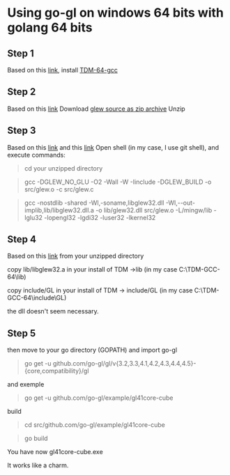 # Using go-gl on windows 64 bits with golang 64 bits

## Step 1

Based on this [link](https://github.com/golang/go/wiki/InstallFromSource),
install [TDM-64-gcc](http://tdm-gcc.tdragon.net/download)

## Step 2

Based on this [link](https://bunkernetz.com/2013/09/01/building-go-glgl-on-windows/)
Download [glew source as zip archive](http://glew.sourceforge.net/)
Unzip

## Step 3

Based on this [link](https://stackoverflow.com/questions/6005076/building-glew-on-windows-with-mingw/6005262#6005262) and this [link](https://stackoverflow.com/questions/38673228/multiple-definition-of-dllmaincrtstartup12-while-building-glew-on-windows-wit)
Open shell (in my case, I use git shell), and execute commands:

> cd your unzipped directory

> gcc -DGLEW_NO_GLU -O2 -Wall -W -Iinclude  -DGLEW_BUILD -o src/glew.o -c src/glew.c

> gcc -nostdlib -shared -Wl,-soname,libglew32.dll -Wl,--out-implib,lib/libglew32.dll.a    -o lib/glew32.dll src/glew.o -L/mingw/lib -lglu32 -lopengl32 -lgdi32 -luser32 -lkernel32

## Step 4

Based on this [link](https://bunkernetz.com/2013/09/01/building-go-glgl-on-windows/)
from your unzipped directory

copy lib/libglew32.a in your install of TDM ->lib (in my case C:\TDM-GCC-64\lib)

copy include/GL  in your install of TDM -> include/GL (in my case C:\TDM-GCC-64\include\GL) 

the dll doesn't seem necessary.

## Step 5

then move to your go directory (GOPATH) and import go-gl

> go get -u github.com/go-gl/gl/v{3.2,3.3,4.1,4.2,4.3,4.4,4.5}-{core,compatibility}/gl
 
and exemple
 
> go get -u github.com/go-gl/example/gl41core-cube
 
build
 
> cd  src/github.com/go-gl/example/gl41core-cube
 
> go build
 
You have now gl41core-cube.exe
 
It works like a charm.
 
 